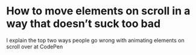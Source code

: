 
# How to move elements on scroll in a way that doesn’t suck too bad

I explain the top two ways people go wrong with animating elements on scroll over at CodePen

